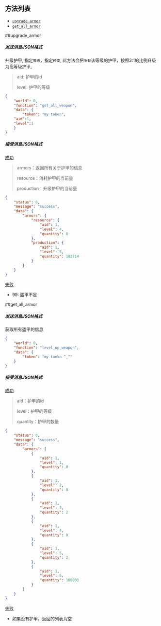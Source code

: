 ## 方法列表

* [`upgrade_armor`](##upgrade_armor)
* [`get_all_armor`](##get_all_armor)

##upgrade_armor

##### 发送消息JSON格式

升级护甲, 指定`等级`，指定`种类`, 此方法会把`所有`该等级的护甲，按照3:1的比例升级为高等级护甲,

> aid: 护甲的id
>
> level: 护甲的等级

```json
{
	"world": 0,
	"function": "get_all_weapon",
	"data": {
		"token": "my token",
    "aid":1,
    "level":1
	}
}
```

##### 接受消息JSON格式

[成功]()

> armors：返回所有关于护甲的信息
>
> resource：消耗护甲的当前量
>
> production：升级护甲的当前量

```json
{
	"status": 0,
	"message": "success",
	"data": {
		"armors": {
			"resource": {
				"aid": 1,
				"level": 4,
				"quantity": 0
			},
			"production": {
				"aid": 1,
				"level": 5,
				"quantity": 182714
			}
		}
	}
}
```

[失败]()

* 99: 盔甲不足

##get_all_armor

##### 发送消息JSON格式

获取所有盔甲的信息

```json
{
	"world": 0, 
	"function": "level_up_weapon",
	"data": {
		"token": "my toekn ^_^"
	}
}
```

##### 接受消息JSON格式

[成功]()

> aid：护甲的id
>
> level：护甲的等级
>
> quantity：护甲的数量

```json
{
	"status": 0,
	"message": "success",
	"data": {
		"armors": [
			{
				"aid": 1,
				"level": 1,
				"quantity": 0
			},
			{
				"aid": 1,
				"level": 2,
				"quantity": 0
			},
			{
				"aid": 1,
				"level": 3,
				"quantity": 2
			},
			{
				"aid": 1,
				"level": 4,
				"quantity": 0
			},
			{
				"aid": 1,
				"level": 5,
				"quantity": 2
			},
			{
				"aid": 1,
				"level": 6,
				"quantity": 160903
			}
		]
	}
}
```

[失败]()

* 如果没有护甲，返回的列表为空


